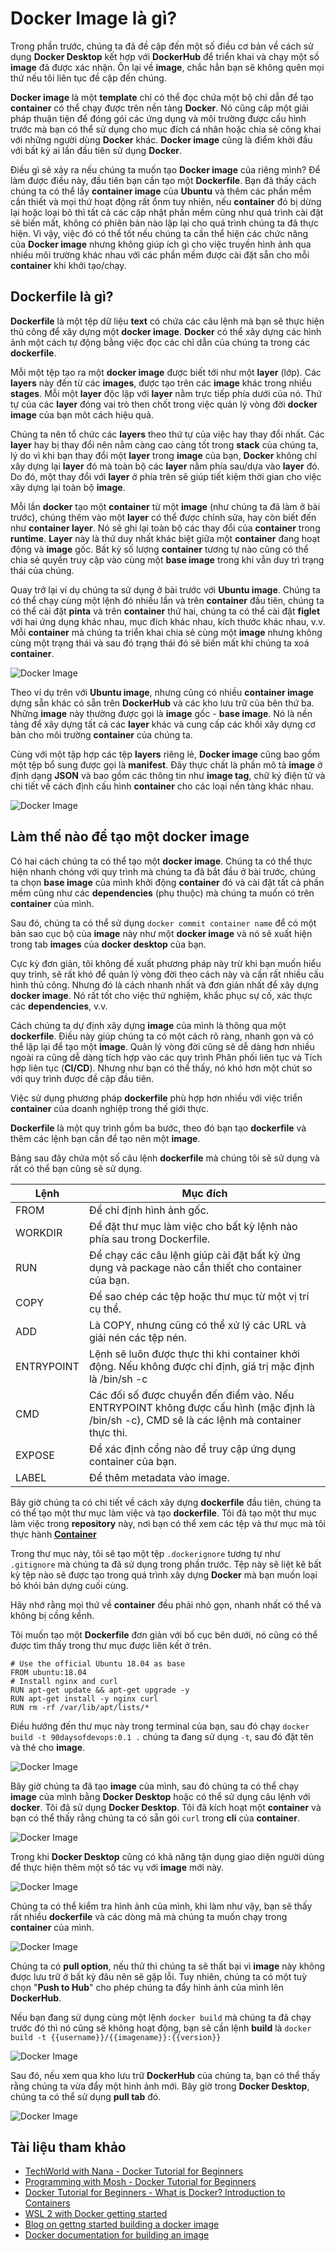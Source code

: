 # Docker Image là gì?

Trong phần trước, chúng ta đã đề cập đến một số điều cơ bản về cách sử dụng **Docker Desktop** kết hợp với **DockerHub** để triển khai và chạy một số **image** đã được xác nhận. Ôn lại về **image**, chắc hẳn bạn sẽ không quên mọi thứ nếu tôi liên tục đề cập đến chúng.

**Docker image** là một **template** chỉ có thể đọc chứa một bộ chỉ dẫn để tạo **container** có thể chạy được trên nền tảng **Docker**. Nó cũng câp một giải pháp thuận tiện để đóng gói các ứng dụng và môi trường được cấu hình trước mà bạn có thể sử dụng cho mục đích cá nhân hoặc chia sẻ công khai với những người dùng **Docker** khác. **Docker image** cũng là điểm khởi đầu với bất kỳ ai lần đầu tiên sử dụng **Docker**. 

Điều gì sẽ xảy ra nếu chúng ta muốn tạo **Docker image** của riêng mình? Để làm được điều này, đầu tiên bạn cần tạo một **Dockerfile**. Bạn đã thấy cách chúng ta có thể lấy **container image** của **Ubuntu** và thêm các phần mềm cần thiết và mọi thứ hoạt động rất ổnm tuy nhiên, nếu **container** đó bị dừng lại hoặc loại bỏ thì tất cả các cập nhật phần mềm cũng như quá trình cài đặt sẽ biến mất, không có phiên bản nào lặp lại cho quá trình chúng ta đã thực hiện. Vì vậy, việc đó có thể tốt nếu chúng ta cần thể hiện các chức năng của **Docker image** nhưng không giúp ích gì cho việc truyền hình ảnh qua nhiều môi trường khác nhau với các phần mềm được cài đặt sẵn cho mỗi **container** khi khởi tạo/chạy.

## Dockerfile là gì?

**Dockerfile** là một tệp dữ liệu **text** có chứa các câu lệnh mà bạn sẽ thực hiện thủ công để xây dựng một **docker image**. **Docker** có thể xây dựng các hình ảnh một cách tự động bằng việc đọc các chỉ dẫn của chúng ta trong các **dockerfile**.

Mỗi một tệp tạo ra một **docker image** được biết tới như một **layer** (lớp). Các **layers** này đến từ các **images**, được tạo trên các **image** khác trong nhiều **stages**. Mỗi một **layer** độc lập với **layer** nằm trực tiếp phía dưới của nó. Thứ tự của các **layer** đóng vai trò then chốt trong việc quản lý vòng đời **docker image** của bạn môt cách hiệu quả.

Chúng ta nên tổ chức các **layers** theo thứ tự của việc hay thay đổi nhất. Các **layer** hay bị thay đổi nên nằm càng cao càng tốt trong **stack** của chúng ta, lý do vì khi bạn thay đổi một **layer** trong **image** của bạn, **Docker** không chỉ xây dựng lại **layer** đó mà toàn bộ các **layer** nằm phía sau/dựa vào **layer** đó. Do đó, một thay đổi với **layer** ở phía trên sẽ giúp tiết kiệm thời gian cho việc xây dựng lại toàn bộ **image**.

Mỗi lần **docker** tạo một **container** từ một **image** (như chúng ta đã làm ở bài trước), chúng thêm vào một **layer** có thể được chỉnh sửa, hay còn biết đến như **container layer**. Nó sẽ ghi lại toàn bộ các thay đổi của **container** trong **runtime**. **Layer** này là thứ duy nhất khác biệt giữa một **container** đang hoạt động và **image** gốc. Bất kỳ số lượng **container** tương tự nào cũng có thể chia sẻ quyền truy cập vào cùng một **base image** trong khi vẫn duy trì trạng thái của chúng.

Quay trở lại ví dụ chúng ta sử dụng ở bài trước với **Ubuntu image**. Chúng ta có thể chạy cùng một lệnh đó nhiều lần và trên **container** đầu tiên, chúng ta có thể cài đặt **pinta** và trên **container** thứ hai, chúng ta có thể cài đặt **figlet** với hai ứng dụng khác nhau, mục đích khác nhau, kích thước khác nhau, v.v. Mỗi **container** mà chúng ta triển khai chia sẻ cùng một **image** nhưng không cùng một trạng thái và sau đó trạng thái đó sẽ biến mất khi chúng ta xoá **container**.

![Docker Image ](/Image/Docker-Image01.png)

Theo ví dụ trên với **Ubuntu image**, nhưng cũng có nhiều **container image** dựng sẵn khác có sẵn trên **DockerHub** và các kho lưu trữ của bên thứ ba. Những **image** này thường được gọi là **image** gốc - **base image**. Nó là nền tảng để xây dựng tất cả các **layer** khác và cung cấp các khối xây dựng cơ bản cho môi trường **container** của chúng ta.

Cùng với một tập hợp các tệp **layers** riêng lẻ, **Docker image** cũng bao gồm một tệp bổ sung được gọi là **manifest**. Đây thực chất là phần mô tả **image** ở định dạng **JSON** và bao gồm các thông tin như **image tag**, chữ ký điện tử và chi tiết về cách định cấu hình **container** cho các loại nền tảng khác nhau.

![Docker Image ](/Image/Docker-Image02.png)

## Làm thế nào để tạo một docker image

Có hai cách chúng ta có thể tạo một **docker image**. Chúng ta có thể thực hiện nhanh chóng với quy trình mà chúng ta đã bắt đầu ở bài trước, chúng ta chọn **base image** của mình khởi động **container** đó và cài đặt tất cả phần mềm cũng như các **dependencies** (phụ thuộc) mà chúng ta muốn có trên **container** của mình.

Sau đó, chúng ta có thể sử dụng `docker commit container name` để có một bản sao cục bộ của **image** này như một **docker image** và nó sẽ xuất hiện trong tab **images** của **docker desktop** của bạn.

Cực kỳ đơn giản, tôi không đề xuất phương pháp này trừ khi bạn muốn hiểu quy trình, sẽ rất khó để quản lý vòng đời theo cách này và cần rất nhiều cấu hình thủ công. Nhưng đó là cách nhanh nhất và đơn giản nhất để xây dựng **docker image**. Nó rất tốt cho việc thử nghiệm, khắc phục sự cố, xác thực các **dependencies**, v.v.

Cách chúng ta dự định xây dựng **image** của mình là thông qua một **dockerfile**. Điều này giúp chúng ta có một cách rõ ràng, nhanh gọn và có thể lặp lại để tạo một **image**. Quản lý vòng đời cũng sẽ dễ dàng hơn nhiều ngoài ra cũng dễ dàng tích hợp vào các quy trình Phân phối liên tục và Tích hợp liên tục (**CI/CD**). Nhưng như bạn có thể thấy, nó khó hơn một chút so với quy trình được đề cập đầu tiên.

Việc sử dụng phương pháp **dockerfile** phù hợp hơn nhiều với việc triển **container** của doanh nghiệp trong thế giới thực.

**Dockerfile** là một quy trình gồm ba bước, theo đó bạn tạo **dockerfile** và thêm các lệnh bạn cần để tạo nên một **image**.

Bảng sau đây chứa một số câu lệnh **dockerfile** mà chúng tôi sẽ sử dụng và rất có thể bạn cũng sẽ sử dụng.

| Lệnh | Mục đích |
| ---------- | ------------------------------------------------------------------------------------------------------------------------------------------- |
| FROM       | Để chỉ định hình ảnh gốc.                                                                                                                |
| WORKDIR    | Để đặt thư mục làm việc cho bất kỳ lệnh nào phía sau trong Dockerfile.                                                                |
| RUN        | Để chạy các câu lệnh giúp cài đặt bất kỳ ứng dụng và package nào cần thiết cho container của bạn.                                                                       |
| COPY       | Để sao chép các tệp hoặc thư mục từ một vị trí cụ thể.                                                                                 |
| ADD        | Là COPY, nhưng cũng có thể xử lý các URL và giải nén các tệp nén.                                                                   |
| ENTRYPOINT | Lệnh sẽ luôn được thực thi khi container khởi động. Nếu không được chỉ định, giá trị mặc định là /bin/sh -c                                 |
| CMD        | Các đối số được chuyển đến điểm vào. Nếu ENTRYPOINT không được cấu hình (mặc định là /bin/sh -c), CMD sẽ là các lệnh mà container thực thi. |
| EXPOSE     | Để xác định cổng nào để truy cập ứng dụng container của bạn.                                                                    |
| LABEL      | Để thêm metadata vào image.                                                                                                               |

Bây giờ chúng ta có chi tiết về cách xây dựng **dockerfile** đầu tiên, chúng ta có thể tạo một thư mục làm việc và tạo **dockerfile**. Tôi đã tạo một thư mục làm việc trong **repository** này, nơi bạn có thể xem các tệp và thư mục mà tôi thực hành [**Container**](/Scripts/Containers/Containers.zip)

Trong thư mục này, tôi sẽ tạo một tệp `.dockerignore` tương tự như `.gitignore` mà chúng ta đã sử dụng trong phần trước. Tệp này sẽ liệt kê bất kỳ tệp nào sẽ được tạo trong quá trình xây dựng **Docker** mà bạn muốn loại bỏ khỏi bản dựng cuối cùng.

Hãy nhớ rằng mọi thứ về **container** đều phải nhỏ gọn, nhanh nhất có thể và không bị cồng kềnh.

Tôi muốn tạo một **Dockerfile** đơn giản với bố cục bên dưới, nó cũng có thể được tìm thấy trong thư mục được liên kết ở trên.

```
# Use the official Ubuntu 18.04 as base
FROM ubuntu:18.04
# Install nginx and curl
RUN apt-get update && apt-get upgrade -y
RUN apt-get install -y nginx curl
RUN rm -rf /var/lib/apt/lists/*
```

Điều hướng đến thư mục này trong terminal của bạn, sau đó chạy `docker build -t 90daysofdevops:0.1 .` chúng ta đang sử dụng `-t`, sau đó đặt tên và thẻ cho **image**.

![Docker Image ](/Image/Docker-Image03.png)

Bây giờ chúng ta đã tạo **image** của mình, sau đó chúng ta có thể chạy **image** của mình bằng **Docker Desktop** hoặc có thể sử dụng câu lệnh với **docker**. Tôi đã sử dụng **Docker Desktop**. Tôi đã kích hoạt một **container** và bạn có thể thấy rằng chúng ta có sẵn gói `curl` trong **cli** của **container**.

![Docker Image ](/Image/Docker-Image04.png)

Trong khi **Docker Desktop** cũng có khả năng tận dụng giao diện người dùng để thực hiện thêm một số tác vụ với **image** mới này.

![Docker Image ](/Image/Docker-Image05.png)

Chúng ta có thể kiểm tra hình ảnh của mình, khi làm như vậy, bạn sẽ thấy rất nhiều **dockerfile** và các dòng mã mà chúng ta muốn chạy trong **container** của mình.

![Docker Image ](/Image/Docker-Image06.png)

Chúng ta có **pull option**, nếu thử thì chúng ta sẽ thất bại vì **image** này không được lưu trữ ở bất kỳ đâu nên sẽ gặp lỗi. Tuy nhiên, chúng ta có một tuỳ chọn "**Push to Hub**" cho phép chúng ta đẩy hình ảnh của mình lên **DockerHub**.

Nếu bạn đang sử dụng cùng một lệnh `docker build` mà chúng ta đã chạy trước đó thì nó cũng sẽ không hoạt động, bạn sẽ cần lệnh **build** là `docker build -t {{username}}/{{imagename}}:{{version}} `

![Docker Image ](/Image/Docker-Image07.png)

Sau đó, nếu xem qua kho lưu trữ **DockerHub** của chúng ta, bạn có thể thấy rằng chúng ta vừa đẩy một hình ảnh mới. Bây giờ trong **Docker Desktop**, chúng ta có thể sử dụng **pull tab** đó.

![Docker Image ](/Image/Docker-Image08.png)

## Tài liệu tham khảo 

- [TechWorld with Nana - Docker Tutorial for Beginners](https://www.youtube.com/watch?v=3c-iBn73dDE)
- [Programming with Mosh - Docker Tutorial for Beginners](https://www.youtube.com/watch?v=pTFZFxd4hOI)
- [Docker Tutorial for Beginners - What is Docker? Introduction to Containers](https://www.youtube.com/watch?v=17Bl31rlnRM&list=WL&index=128&t=61s)
- [WSL 2 with Docker getting started](https://www.youtube.com/watch?v=5RQbdMn04Oc)
- [Blog on gettng started building a docker image](https://stackify.com/docker-build-a-beginners-guide-to-building-docker-images/)
- [Docker documentation for building an image](https://docs.docker.com/develop/develop-images/dockerfile_best-practices/)